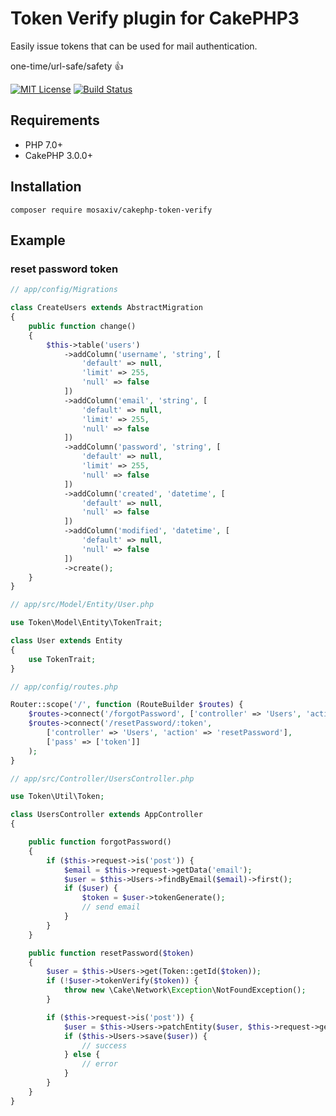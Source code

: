 # Token Verify plugin for CakePHP3


Easily issue tokens that can be used for mail authentication.  

one-time/url-safe/safety :+1:

[![MIT License](http://img.shields.io/badge/license-MIT-blue.svg?style=flat)](LICENSE)
[![Build Status](https://travis-ci.org/mosaxiv/cakephp-token-verify.svg?branch=master)](https://travis-ci.org/mosaxiv/cakephp-token-verify)

## Requirements

- PHP 7.0+
- CakePHP 3.0.0+

## Installation

```
composer require mosaxiv/cakephp-token-verify
```

## Example

### reset password token

```php
// app/config/Migrations

class CreateUsers extends AbstractMigration
{
    public function change()
    {
        $this->table('users')
            ->addColumn('username', 'string', [
                'default' => null,
                'limit' => 255,
                'null' => false
            ])
            ->addColumn('email', 'string', [
                'default' => null,
                'limit' => 255,
                'null' => false
            ])
            ->addColumn('password', 'string', [
                'default' => null,
                'limit' => 255,
                'null' => false
            ])
            ->addColumn('created', 'datetime', [
                'default' => null,
                'null' => false
            ])
            ->addColumn('modified', 'datetime', [
                'default' => null,
                'null' => false
            ])
            ->create();
    }
}
```

```php
// app/src/Model/Entity/User.php

use Token\Model\Entity\TokenTrait;

class User extends Entity
{
    use TokenTrait;
}

```

```php
// app/config/routes.php

Router::scope('/', function (RouteBuilder $routes) {
    $routes->connect('/forgotPassword', ['controller' => 'Users', 'action' => 'forgotPassword']);
    $routes->connect('/resetPassword/:token',
        ['controller' => 'Users', 'action' => 'resetPassword'],
        ['pass' => ['token']]
    );
}
```

```php
// app/src/Controller/UsersController.php

use Token\Util\Token;

class UsersController extends AppController
{

    public function forgotPassword()
    {
        if ($this->request->is('post')) {
            $email = $this->request->getData('email');
            $user = $this->Users->findByEmail($email)->first();
            if ($user) {
                $token = $user->tokenGenerate();
                // send email
            }
        }
    }

    public function resetPassword($token)
    {
        $user = $this->Users->get(Token::getId($token));
        if (!$user->tokenVerify($token)) {
            throw new \Cake\Network\Exception\NotFoundException();
        }

        if ($this->request->is('post')) {
            $user = $this->Users->patchEntity($user, $this->request->getData());
            if ($this->Users->save($user)) {
                // success
            } else {
                // error
            }
        }
    }
}
```
